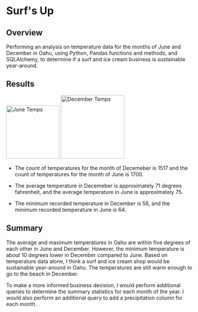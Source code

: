 # Surf's Up

## Overview

Performing an analysis on temperature data for the months of June and December in Oahu, using Python, Pandas functions and methods, and SQLAlchemy, to determine if a surf and ice cream business is sustainable year-around.

## Results

<img width="144" alt="June Temps" src="https://user-images.githubusercontent.com/100643519/167271881-3416b701-32e0-41c2-9711-1e94f1ad8705.png">

<img width="172" alt="December Temps" src="https://user-images.githubusercontent.com/100643519/167271886-ef997847-1250-4352-9cce-9ee7a33b2c7a.png">

- The count of temperatures for the month of Decemeber is 1517 and the count of temperatures for the month of June is 1700.

- The average temperature in Decemeber is approximately 71 degrees fahrenheit, and the average temperature in June is approximately 75.

- The minimum recorded temperature in December is 56, and the minimum recorded temperature in June is 64.

## Summary

  The average and maximum temperatures in Oahu are within five degrees of each other in June and December. However, the minimum temperature is about 10 degrees lower in December compared to June. Based on temperature data alone, I think a surf and ice cream shop would be sustainable year-around in Oahu. The temperatures are still warm enough to go to the beach in December.
  
  To make a more informed business decision, I would perform additional queries to determine the summary statistics for each month of the year. I would also perform an additional query to add a precipitation column for each month.
